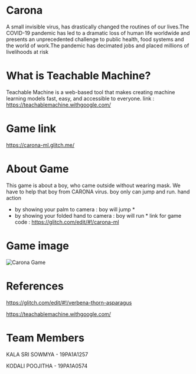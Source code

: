 # Carona
   A small  invisible virus, has drastically changed the routines of our lives.The COVID-19 pandemic has led to a dramatic loss of human life worldwide and presents an unprecedented challenge to public health, food systems and the world of work.The pandemic has decimated jobs and placed millions of livelihoods at risk
# What is Teachable Machine?
Teachable Machine is a web-based tool that makes creating machine learning models fast, easy, and accessible to everyone.
link : https://teachablemachine.withgoogle.com/
# Game link
   https://carona-ml.glitch.me/
# About Game 
   This game is about a boy, who came outside without wearing mask.
   We have to help that boy from CARONA virus.
   boy only can jump and run.
             hand                               action
   * by showing your palm to camera        : boy will jump * 
   * by showing your folded hand to camera : boy will run *
   link for game code : https://glitch.com/edit/#!/carona-ml
# Game image 
![Carona Game](https://user-images.githubusercontent.com/72811328/116783030-1cd7d080-aaaa-11eb-9a48-27fe208bc7c0.png)
# References
  https://glitch.com/edit/#!/verbena-thorn-asparagus
  
  https://teachablemachine.withgoogle.com/
 
   
# Team Members
KALA SRI SOWMYA - 19PA1A1257

KODALI POOJITHA - 19PA1A0574
 
